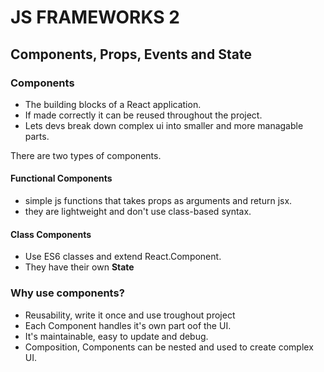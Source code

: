 # JS FRAMEWORKS 2

## Components, Props, Events and State

### Components
- The building blocks of a React application.
- If made correctly it can be reused throughout the project.
- Lets devs break down complex ui into smaller and more managable parts.

There are two types of components.

#### Functional Components

- simple js functions that takes props as arguments and return jsx.
- they are lightweight and don't use class-based syntax.

#### Class Components
- Use ES6 classes and extend React.Component.
- They have their own **State**

### Why use components?

- Reusability, write it once and use troughout project
- Each Component handles it's own part oof the UI.
- It's maintainable, easy to update and debug.
- Composition, Components can be nested and used to create complex UI.

